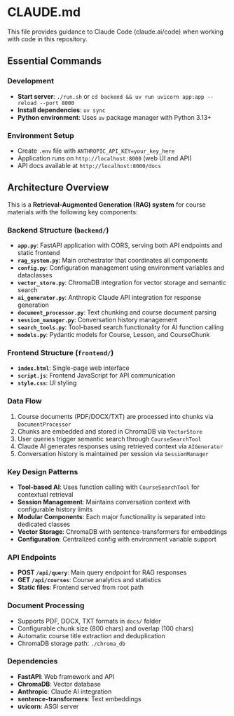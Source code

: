 # CLAUDE.md

This file provides guidance to Claude Code (claude.ai/code) when working with code in this repository.

## Essential Commands

### Development
- **Start server**: `./run.sh` or `cd backend && uv run uvicorn app:app --reload --port 8000`
- **Install dependencies**: `uv sync`
- **Python environment**: Uses `uv` package manager with Python 3.13+

### Environment Setup
- Create `.env` file with `ANTHROPIC_API_KEY=your_key_here`
- Application runs on `http://localhost:8000` (web UI and API)
- API docs available at `http://localhost:8000/docs`

## Architecture Overview

This is a **Retrieval-Augmented Generation (RAG) system** for course materials with the following key components:

### Backend Structure (`backend/`)
- **`app.py`**: FastAPI application with CORS, serving both API endpoints and static frontend
- **`rag_system.py`**: Main orchestrator that coordinates all components
- **`config.py`**: Configuration management using environment variables and dataclasses
- **`vector_store.py`**: ChromaDB integration for vector storage and semantic search
- **`ai_generator.py`**: Anthropic Claude API integration for response generation
- **`document_processor.py`**: Text chunking and course document parsing
- **`session_manager.py`**: Conversation history management
- **`search_tools.py`**: Tool-based search functionality for AI function calling
- **`models.py`**: Pydantic models for Course, Lesson, and CourseChunk

### Frontend Structure (`frontend/`)
- **`index.html`**: Single-page web interface
- **`script.js`**: Frontend JavaScript for API communication
- **`style.css`**: UI styling

### Data Flow
1. Course documents (PDF/DOCX/TXT) are processed into chunks via `DocumentProcessor`
2. Chunks are embedded and stored in ChromaDB via `VectorStore`
3. User queries trigger semantic search through `CourseSearchTool`
4. Claude AI generates responses using retrieved context via `AIGenerator`
5. Conversation history is maintained per session via `SessionManager`

### Key Design Patterns
- **Tool-based AI**: Uses function calling with `CourseSearchTool` for contextual retrieval
- **Session Management**: Maintains conversation context with configurable history limits
- **Modular Components**: Each major functionality is separated into dedicated classes
- **Vector Storage**: ChromaDB with sentence-transformers for embeddings
- **Configuration**: Centralized config with environment variable support

### API Endpoints
- **POST `/api/query`**: Main query endpoint for RAG responses
- **GET `/api/courses`**: Course analytics and statistics
- **Static files**: Frontend served from root path

### Document Processing
- Supports PDF, DOCX, TXT formats in `docs/` folder
- Configurable chunk size (800 chars) and overlap (100 chars)
- Automatic course title extraction and deduplication
- ChromaDB storage path: `./chroma_db`

### Dependencies
- **FastAPI**: Web framework and API
- **ChromaDB**: Vector database
- **Anthropic**: Claude AI integration
- **sentence-transformers**: Text embeddings
- **uvicorn**: ASGI server